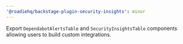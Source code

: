 ```yaml
---
'@roadiehq/backstage-plugin-security-insights': minor
---
```


Export `DependabotAlertsTable` and `SecurityInsightsTable` components allowing users to build custom integrations.
